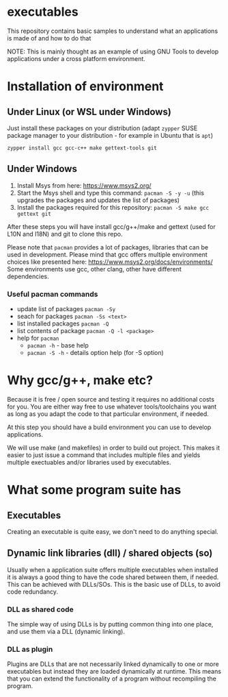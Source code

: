 # executables
This repository contains basic samples to understand what an applications is made of and how to do that

NOTE: This is mainly thought as an example of using GNU Tools to develop applications under a cross platform environment.
# Installation of environment
## Under Linux (or WSL under Windows)
Just install these packages on your distribution (adapt `zypper` SUSE package manager to your distribution - for example in Ubuntu that is `apt`)

`zypper install gcc gcc-c++ make gettext-tools git`

## Under Windows

1. Install Msys from here: https://www.msys2.org/
2. Start the Msys shell and type this command: `pacman -S -y -u` (this upgrades the packages and updates the list of packages)
3. Install the packages required for this repository: `pacman -S make gcc gettext git`

After these steps you will have install gcc/g++/make and gettext (used for L10N and I18N) and git to clone this repo.

Please note that `pacman` provides a lot of packages, libraries that can be used in development.
Please mind that gcc offers multiple environment choices like presented here: https://www.msys2.org/docs/environments/
Some environments use gcc, other clang, other have different dependencies.

### Useful pacman commands
* update list of packages `pacman -Sy`
* seach for packages `pacman -Ss <text>`
* list installed packages `pacman -Q`
* list contents of package `pacman -Q -l <package>`
* help for `pacman`
  * `pacman -h` - base help
  * `pacman -S -h` - details option help (for -S option)

# Why gcc/g++, make etc?

Because it is free / open source and testing it requires no additional costs for you. You are either way free to use whatever tools/toolchains you want as long as you adapt the code to that particular environment, if needed.

At this step you should have a build environment you can use to develop applications.


We will use make (and makefiles) in order to build out project. This makes it easier to just issue a command that includes multiple files and yields multiple exectuables and/or libraries used by executables.

# What some program suite has

## Executables
Creating an executable is quite easy, we don't need to do anything special.

## Dynamic link libraries (dll) / shared objects (so)

Usually when a application suite offers multiple executables when installed it is always a good thing to have the code shared between them, if needed. This can be achieved with DLLs/SOs. This is the basic use of DLLs, to avoid code redundancy.

### DLL as shared code
The simple way of using DLLs is by putting common thing into one place, and use them via a DLL (dynamic linking).

### DLL as plugin
Plugins are DLLs that are not necessarily linked dynamically to one or more executables but instead they are loaded dynamically at runtime. This means that you can extend the functionality of a program without recompiling the program.
